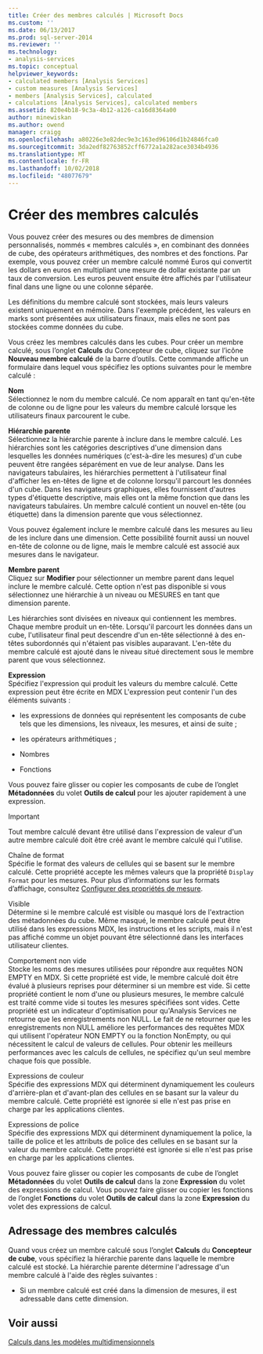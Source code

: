 ```yaml
---
title: Créer des membres calculés | Microsoft Docs
ms.custom: ''
ms.date: 06/13/2017
ms.prod: sql-server-2014
ms.reviewer: ''
ms.technology:
- analysis-services
ms.topic: conceptual
helpviewer_keywords:
- calculated members [Analysis Services]
- custom measures [Analysis Services]
- members [Analysis Services], calculated
- calculations [Analysis Services], calculated members
ms.assetid: 820e4b18-9c3a-4b12-a126-ca16d8364a00
author: minewiskan
ms.author: owend
manager: craigg
ms.openlocfilehash: a80226e3e82dec9e3c163ed96106d1b24846fca0
ms.sourcegitcommit: 3da2edf82763852cff6772a1a282ace3034b4936
ms.translationtype: MT
ms.contentlocale: fr-FR
ms.lasthandoff: 10/02/2018
ms.locfileid: "48077679"
---
```

# <a name="create-calculated-members"></a>Créer des membres calculés
  Vous pouvez créer des mesures ou des membres de dimension personnalisés, nommés « membres calculés », en combinant des données de cube, des opérateurs arithmétiques, des nombres et des fonctions. Par exemple, vous pouvez créer un membre calculé nommé Euros qui convertit les dollars en euros en multipliant une mesure de dollar existante par un taux de conversion. Les euros peuvent ensuite être affichés par l'utilisateur final dans une ligne ou une colonne séparée.  
  
 Les définitions du membre calculé sont stockées, mais leurs valeurs existent uniquement en mémoire. Dans l'exemple précédent, les valeurs en marks sont présentées aux utilisateurs finaux, mais elles ne sont pas stockées comme données du cube.  
  
 Vous créez les membres calculés dans les cubes. Pour créer un membre calculé, sous l’onglet **Calculs** du Concepteur de cube, cliquez sur l’icône **Nouveau membre calculé** de la barre d’outils. Cette commande affiche un formulaire dans lequel vous spécifiez les options suivantes pour le membre calculé :  
  
 **Nom**  
 Sélectionnez le nom du membre calculé. Ce nom apparaît en tant qu'en-tête de colonne ou de ligne pour les valeurs du membre calculé lorsque les utilisateurs finaux parcourent le cube.  
  
 **Hiérarchie parente**  
 Sélectionnez la hiérarchie parente à inclure dans le membre calculé. Les hiérarchies sont les catégories descriptives d'une dimension dans lesquelles les données numériques (c'est-à-dire les mesures) d'un cube peuvent être rangées séparément en vue de leur analyse. Dans les navigateurs tabulaires, les hiérarchies permettent à l'utilisateur final d'afficher les en-têtes de ligne et de colonne lorsqu'il parcourt les données d'un cube. Dans les navigateurs graphiques, elles fournissent d'autres types d'étiquette descriptive, mais elles ont la même fonction que dans les navigateurs tabulaires. Un membre calculé contient un nouvel en-tête (ou étiquette) dans la dimension parente que vous sélectionnez.  
  
 Vous pouvez également inclure le membre calculé dans les mesures au lieu de les inclure dans une dimension. Cette possibilité fournit aussi un nouvel en-tête de colonne ou de ligne, mais le membre calculé est associé aux mesures dans le navigateur.  
  
 **Membre parent**  
 Cliquez sur **Modifier** pour sélectionner un membre parent dans lequel inclure le membre calculé. Cette option n'est pas disponible si vous sélectionnez une hiérarchie à un niveau ou MESURES en tant que dimension parente.  
  
 Les hiérarchies sont divisées en niveaux qui contiennent les membres. Chaque membre produit un en-tête. Lorsqu'il parcourt les données dans un cube, l'utilisateur final peut descendre d'un en-tête sélectionné à des en-têtes subordonnés qui n'étaient pas visibles auparavant. L'en-tête du membre calculé est ajouté dans le niveau situé directement sous le membre parent que vous sélectionnez.  
  
 **Expression**  
 Spécifiez l'expression qui produit les valeurs du membre calculé. Cette expression peut être écrite en MDX L'expression peut contenir l'un des éléments suivants :  
  
-   les expressions de données qui représentent les composants de cube tels que les dimensions, les niveaux, les mesures, et ainsi de suite ;  
  
-   les opérateurs arithmétiques ;  
  
-   Nombres  
  
-   Fonctions  
  
 Vous pouvez faire glisser ou copier les composants de cube de l’onglet **Métadonnées** du volet **Outils de calcul** pour les ajouter rapidement à une expression.  
  
> [!IMPORTANT]  
>  Tout membre calculé devant être utilisé dans l'expression de valeur d'un autre membre calculé doit être créé avant le membre calculé qui l'utilise.  
  
 Chaîne de format  
 Spécifie le format des valeurs de cellules qui se basent sur le membre calculé. Cette propriété accepte les mêmes valeurs que la propriété `Display Format` pour les mesures. Pour plus d’informations sur les formats d’affichage, consultez [Configurer des propriétés de mesure](configure-measure-properties.md).  
  
 Visible  
 Détermine si le membre calculé est visible ou masqué lors de l'extraction des métadonnées du cube. Même masqué, le membre calculé peut être utilisé dans les expressions MDX, les instructions et les scripts, mais il n'est pas affiché comme un objet pouvant être sélectionné dans les interfaces utilisateur clientes.  
  
 Comportement non vide  
 Stocke les noms des mesures utilisées pour répondre aux requêtes NON EMPTY en MDX. Si cette propriété est vide, le membre calculé doit être évalué à plusieurs reprises pour déterminer si un membre est vide. Si cette propriété contient le nom d'une ou plusieurs mesures, le membre calculé est traité comme vide si toutes les mesures spécifiées sont vides. Cette propriété est un indicateur d'optimisation pour qu'Analysis Services ne retourne que les enregistrements non NULL. Le fait de ne retourner que les enregistrements non NULL améliore les performances des requêtes MDX qui utilisent l'opérateur NON EMPTY ou la fonction NonEmpty, ou qui nécessitent le calcul de valeurs de cellules. Pour obtenir les meilleurs performances avec les calculs de cellules, ne spécifiez qu'un seul membre chaque fois que possible.  
  
 Expressions de couleur  
 Spécifie des expressions MDX qui déterminent dynamiquement les couleurs d'arrière-plan et d'avant-plan des cellules en se basant sur la valeur du membre calculé. Cette propriété est ignorée si elle n'est pas prise en charge par les applications clientes.  
  
 Expressions de police  
 Spécifie des expressions MDX qui déterminent dynamiquement la police, la taille de police et les attributs de police des cellules en se basant sur la valeur du membre calculé. Cette propriété est ignorée si elle n'est pas prise en charge par les applications clientes.  
  
 Vous pouvez faire glisser ou copier les composants de cube de l’onglet **Métadonnées** du volet **Outils de calcul** dans la zone **Expression** du volet des expressions de calcul. Vous pouvez faire glisser ou copier les fonctions de l’onglet **Fonctions** du volet **Outils de calcul** dans la zone **Expression** du volet des expressions de calcul.  
  
## <a name="addressing-calculated-members"></a>Adressage des membres calculés  
 Quand vous créez un membre calculé sous l’onglet **Calculs** du **Concepteur de cube**, vous spécifiez la hiérarchie parente dans laquelle le membre calculé est stocké. La hiérarchie parente détermine l'adressage d'un membre calculé à l'aide des règles suivantes :  
  
-   Si un membre calculé est créé dans la dimension de mesures, il est adressable dans cette dimension.  
  
## <a name="see-also"></a>Voir aussi  
 [Calculs dans les modèles multidimensionnels](calculations-in-multidimensional-models.md)  
  
  
